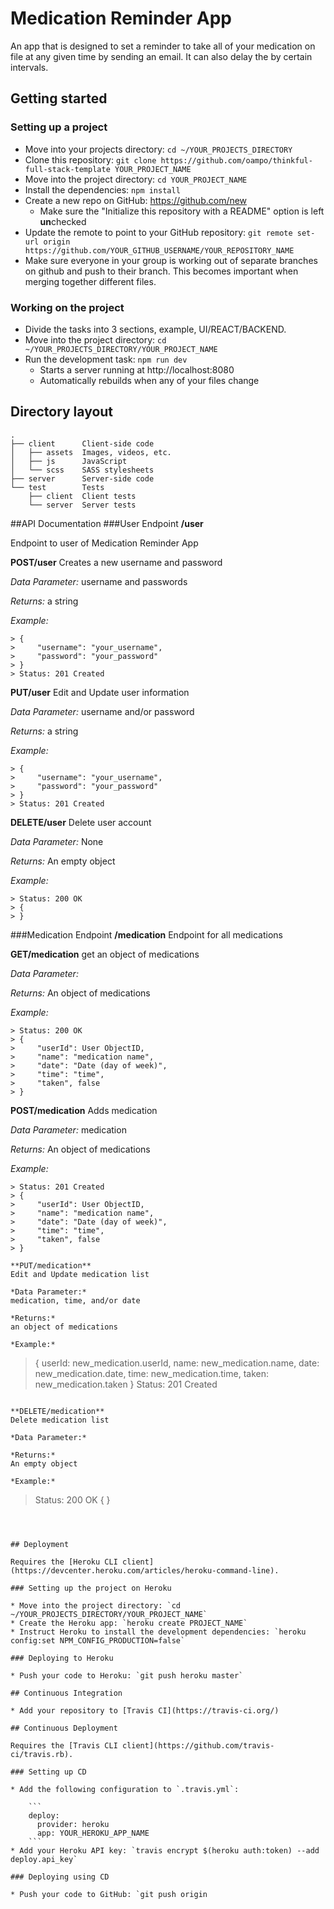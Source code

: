 # Medication Reminder App

An app that is designed to set a reminder to take all of your medication on file at any given time by sending an email.  It can also delay the by certain intervals.   

## Getting started

### Setting up a project

* Move into your projects directory: `cd ~/YOUR_PROJECTS_DIRECTORY`
* Clone this repository: `git clone https://github.com/oampo/thinkful-full-stack-template YOUR_PROJECT_NAME`
* Move into the project directory: `cd YOUR_PROJECT_NAME`
* Install the dependencies: `npm install`
* Create a new repo on GitHub: https://github.com/new
    * Make sure the "Initialize this repository with a README" option is left **un**checked
* Update the remote to point to your GitHub repository: `git remote set-url origin https://github.com/YOUR_GITHUB_USERNAME/YOUR_REPOSITORY_NAME`
* Make sure everyone in your group is working out of separate branches on github and push to their branch.  This becomes important when merging together different files.  

### Working on the project


* Divide the tasks into 3 sections, example, UI/REACT/BACKEND.  
* Move into the project directory: `cd ~/YOUR_PROJECTS_DIRECTORY/YOUR_PROJECT_NAME`
* Run the development task: `npm run dev`
    * Starts a server running at http://localhost:8080
    * Automatically rebuilds when any of your files change

## Directory layout

```
.
├── client      Client-side code
│   ├── assets  Images, videos, etc.
│   ├── js      JavaScript
│   └── scss    SASS stylesheets
├── server      Server-side code
└── test        Tests
    ├── client  Client tests
    └── server  Server tests
```

##API Documentation
###User Endpoint
**/user**

Endpoint to user of Medication Reminder App


**POST/user** 
Creates a new username and password

*Data Parameter:* 
username and passwords


*Returns:* 
a string

*Example:* 
```
> {
>     "username": "your_username",
>     "password": "your_password"
> }
> Status: 201 Created

```

**PUT/user** 
Edit and Update user information

*Data Parameter:* 
username and/or password

*Returns:* 
a string

*Example:* 
```
> {
>     "username": "your_username",
>     "password": "your_password"
> }
> Status: 201 Created

```

**DELETE/user** 
Delete user account

*Data Parameter:* 
None

*Returns:* 
An empty object

*Example:* 
```
> Status: 200 OK
> {
> }

```

###Medication Endpoint
**/medication** 
Endpoint for all medications

**GET/medication** 
get an object of medications

*Data Parameter:* 

*Returns:* 
An object of medications

*Example:* 
```
> Status: 200 OK
> {
>     "userId": User ObjectID,
>     "name": "medication name",
>     "date": "Date (day of week)",
>     "time": "time",
>     "taken", false
> }
```	

**POST/medication**
Adds medication 

*Data Parameter:* 
medication 

*Returns:* 
An object of medications 

*Example:* 
```
> Status: 201 Created
> {
>     "userId": User ObjectID,
>     "name": "medication name",
>     "date": "Date (day of week)",
>     "time": "time",
>     "taken", false
> }

**PUT/medication** 
Edit and Update medication list

*Data Parameter:* 
medication, time, and/or date

*Returns:* 
an object of medications

*Example:* 
```
> {
>  		userId: new_medication.userId,
>    	name: new_medication.name, 
>       date: new_medication.date, 
>       time: new_medication.time,
>       taken: new_medication.taken
> }
> Status: 201 Created

```

**DELETE/medication** 
Delete medication list

*Data Parameter:* 

*Returns:* 
An empty object

*Example:* 
```
> Status: 200 OK
> {
> }

```



## Deployment

Requires the [Heroku CLI client](https://devcenter.heroku.com/articles/heroku-command-line).

### Setting up the project on Heroku

* Move into the project directory: `cd ~/YOUR_PROJECTS_DIRECTORY/YOUR_PROJECT_NAME`
* Create the Heroku app: `heroku create PROJECT_NAME`
* Instruct Heroku to install the development dependencies: `heroku config:set NPM_CONFIG_PRODUCTION=false`

### Deploying to Heroku

* Push your code to Heroku: `git push heroku master`

## Continuous Integration

* Add your repository to [Travis CI](https://travis-ci.org/)

## Continuous Deployment

Requires the [Travis CLI client](https://github.com/travis-ci/travis.rb).

### Setting up CD

* Add the following configuration to `.travis.yml`:

    ```
    deploy:
      provider: heroku
      app: YOUR_HEROKU_APP_NAME
    ```
* Add your Heroku API key: `travis encrypt $(heroku auth:token) --add deploy.api_key`

### Deploying using CD

* Push your code to GitHub: `git push origin 